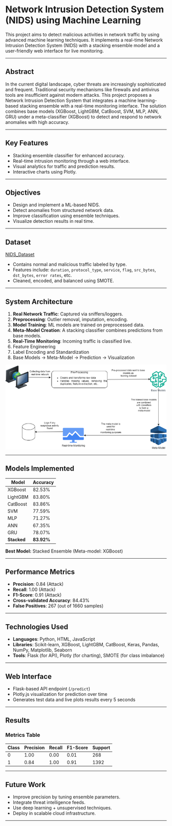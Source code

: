 # Network Intrusion Detection System (NIDS) using Machine Learning

This project aims to detect malicious activities in network traffic by using advanced machine learning techniques. It implements a real-time Network Intrusion Detection System (NIDS) with a stacking ensemble model and a user-friendly web interface for live monitoring.

---

## Abstract

In the current digital landscape, cyber threats are increasingly sophisticated and frequent. Traditional security mechanisms like firewalls and antivirus tools are insufficient against modern attacks. This project proposes a Network Intrusion Detection System that integrates a machine learning-based stacking ensemble with a real-time monitoring interface. The solution combines base models (XGBoost, LightGBM, CatBoost, SVM, MLP, ANN, GRU) under a meta-classifier (XGBoost) to detect and respond to network anomalies with high accuracy.

---

## Key Features

* Stacking ensemble classifier for enhanced accuracy.
* Real-time intrusion monitoring through a web interface.
* Visual analytics for traffic and prediction results.
* Interactive charts using Plotly.

---

## Objectives

* Design and implement a ML-based NIDS.
* Detect anomalies from structured network data.
* Improve classification using ensemble techniques.
* Visualize detection results in real time.

---

## Dataset

[NIDS_Dataset](https://www.kaggle.com/datasets/tharunbharathi03/network-intrusion-detection-system)

* Contains normal and malicious traffic labeled by type.
* Features include: `duration`, `protocol_type`, `service`, `flag`, `src_bytes`, `dst_bytes`, `error rates`, etc.
* Cleaned, encoded, and balanced using SMOTE.

---

## System Architecture

1. **Real Network Traffic**: Captured via sniffers/loggers.
2. **Preprocessing**: Outlier removal, imputation, encoding.
3. **Model Training**: ML models are trained on preprocessed data.
4. **Meta-Model Creation**: A stacking classifier combines predictions from base models.
5. **Real-Time Monitoring**: Incoming traffic is classified live.
6. Feature Engineering
7. Label Encoding and Standardization
8. Base Models → Meta-Model → Prediction → Visualization

![System Architecture](system_architecture.png)

---

## Models Implemented

| Model       | Accuracy   |
| ----------- | ---------- |
| XGBoost     | 82.53%     |
| LightGBM    | 83.80%     |
| CatBoost    | 83.86%     |
| SVM         | 77.59%     |
| MLP         | 71.27%     |
| ANN         | 67.35%     |
| GRU         | 78.07%     |
| **Stacked** | **83.92%** |

**Best Model:** Stacked Ensemble (Meta-model: XGBoost)

---

## Performance Metrics

* **Precision**: 0.84 (Attack)
* **Recall**: 1.00 (Attack)
* **F1-Score**: 0.91 (Attack)
* **Cross-validated Accuracy**: 84.43%
* **False Positives**: 267 (out of 1660 samples)

---

## Technologies Used

* **Languages**: Python, HTML, JavaScript
* **Libraries**: Scikit-learn, XGBoost, LightGBM, CatBoost, Keras, Pandas, NumPy, Matplotlib, Seaborn
* **Tools**: Flask (for API), Plotly (for charting), SMOTE (for class imbalance)

---

## Web Interface

* Flask-based API endpoint (`/predict`)
* Plotly.js visualization for prediction over time
* Generates test data and live plots results every 5 seconds

---

## Results

### Metrics Table

| Class | Precision | Recall | F1-Score | Support |
| ----- | --------- | ------ | -------- | ------- |
| 0     | 1.00      | 0.00   | 0.01     | 268     |
| 1     | 0.84      | 1.00   | 0.91     | 1392    |

---

## Future Work

* Improve precision by tuning ensemble parameters.
* Integrate threat intelligence feeds.
* Use deep learning + unsupervised techniques.
* Deploy in scalable cloud infrastructure.

---
